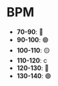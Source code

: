 # BPM


- **70-90**: 🔵
- **90-100**: 🟢
- **100-110**: 🟡
- **110-120**: c
- **120-130**: 🔴
- **130-140**: 🟣

